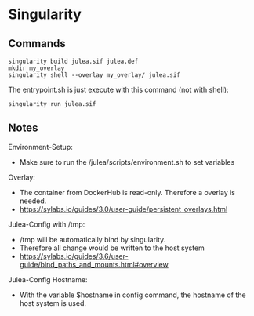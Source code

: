 # Singularity

## Commands
```
singularity build julea.sif julea.def
mkdir my_overlay
singularity shell --overlay my_overlay/ julea.sif
```

The entrypoint.sh is just execute with this command (not with shell):
```
singularity run julea.sif
```

## Notes
Environment-Setup:
 - Make sure to run the /julea/scripts/environment.sh to set variables

Overlay:
 - The container from DockerHub is read-only. Therefore a overlay is needed.
 - https://sylabs.io/guides/3.0/user-guide/persistent_overlays.html

Julea-Config with /tmp:
 - /tmp will be automatically bind by singularity. 
 - Therefore all change would be written to the host system
 - https://sylabs.io/guides/3.6/user-guide/bind_paths_and_mounts.html#overview

Julea-Config Hostname:
 - With the variable $hostname in config command, the hostname of the host system is used.
 
